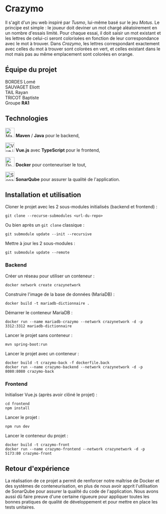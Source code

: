 # Crazymo
Il s'agit d'un jeu web inspiré par *Tusmo*, lui-même basé sur le jeu *Motus*. Le principe est simple : le joueur doit deviner un mot chargé aléatoirement en un nombre d'essais limité.
Pour chaque essai, il doit saisir un mot existant et les lettres de celui-ci seront colorisées en fonction de leur correspondance avec le mot à trouver.
Dans *Crazymo*, les lettres correspondant exactement avec celles du mot à trouver sont colorées en vert, et celles existant dans le mot mais pas au même emplacement sont colorées en orange.


## Équipe du projet
BORDES Lomé\
SAUVAGET Eliott\
TAIL Rayan\
TRICOT Baptiste\
Groupe **RA1**


## Technologies
<img src="https://user-images.githubusercontent.com/25181517/117207242-07d5a700-adf4-11eb-975e-be04e62b984b.png" alt="Maven" title="Maven" width="30"/> **Maven** / **Java** pour le backend,

<img src="https://user-images.githubusercontent.com/25181517/117448124-a2da9800-af3e-11eb-85d2-bd1b69b65603.png" alt="Vue.js" title="Vue.js" width="30"/> **Vue.js** avec **TypeScript** pour le frontend,

<img src="https://user-images.githubusercontent.com/25181517/117207330-263ba280-adf4-11eb-9b97-0ac5b40bc3be.png" alt="Docker" title="Docker" width="30"/> **Docker** pour conteneuriser le tout,

<img src="https://user-images.githubusercontent.com/25181517/184146221-671413cb-b1ae-47db-a232-b37c99281516.png" alt="SonarQube" title="SonarQube" width="30"/> **SonarQube** pour assurer la qualité de l'application.


## Installation et utilisation
Cloner le projet avec les 2 sous-modules initialisés (backend et frontend) :
```
git clone --recurse-submodules <url-du-repo>
```
Ou bien après un `git clone` classique :
```
git submodule update --init --recursive 
```

Mettre à jour les 2 sous-modules :
```
git submodule update --remote
```

### Backend
Créer un réseau pour utiliser un conteneur :
```
docker network create crazynetwork
```

Construire l'image de la base de données (MariaDB) :
```
docker build -t mariadb-dictionnaire .
```

Démarrer le conteneur MariaDB :
```
docker run --name mariadb-crazymo --network crazynetwork -d -p 3312:3312 mariadb-dictionnaire
```

Lancer le projet sans conteneur :
```
mvn spring-boot:run
```

Lancer le projet avec un conteneur :
```
docker build -t crazymo-back -f dockerfile.back
docker run --name crazymo-backend --network crazynetwork -d -p 8080:8080 crazymo-back
```

### Frontend
Initialiser Vue.js (après avoir clôné le projet) :
```
cd frontend
npm install
```

Lancer le projet :
```
npm run dev
```

Lancer le conteneur du projet :
```
docker build -t crazymo-front
docker run --name crazymo-frontend --network crazynetwork -d -p 5173:80 crazymo-front
```


## Retour d'expérience
La réalisation de ce projet a permit de renforcer notre maîtrise de Docker et des systèmes de conteneurisation, en plus de nous avoir apprit l'utilisation de SonarQube pour assurer la qualité du code de l'application. Nous avons aussi dû faire preuve d'une certaine rigueure pour appliquer toutes les bonnes pratiques de qualité de développement et pour mettre en place les tests unitaires.